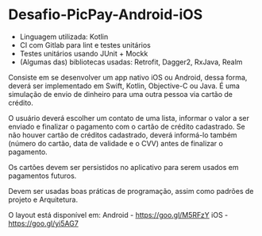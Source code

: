 # Desafio-PicPay-Android-iOS
- Linguagem utilizada: Kotlin
- CI com Gitlab para lint e testes unitários
- Testes unitários usando JUnit + Mockk
- (Algumas das) bibliotecas usadas: Retrofit, Dagger2, RxJava, Realm

Consiste em se desenvolver um app nativo iOS ou Android, dessa forma, deverá ser implementado em Swift, Kotlin, Objective-C ou Java. É uma simulação de envio de dinheiro para uma outra pessoa via cartão de crédito.

O usuário deverá escolher um contato de uma lista, informar o valor a ser enviado e finalizar o pagamento com o cartão de crédito cadastrado. Se não houver cartão de créditos cadastrado, deverá informá-lo também (número do cartão, data de validade e o CVV) antes de finalizar o pagamento.

Os cartões devem ser persistidos no aplicativo para serem usados em pagamentos futuros.

Devem ser usadas boas práticas de programação, assim como padrões de projeto e Arquitetura.

O layout está disponível em: Android - https://goo.gl/M5RFzY iOS - https://goo.gl/yi5AG7
